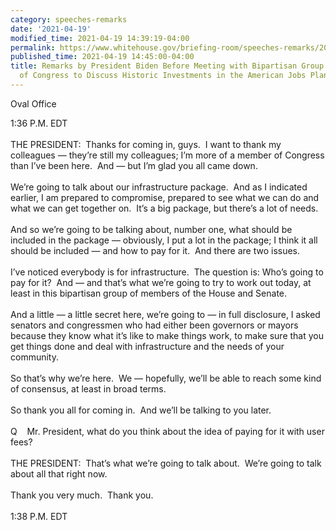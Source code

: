 ```yaml
---
category: speeches-remarks
date: '2021-04-19'
modified_time: 2021-04-19 14:39:19-04:00
permalink: https://www.whitehouse.gov/briefing-room/speeches-remarks/2021/04/19/remarks-by-president-biden-before-meeting-with-bipartisan-group-of-members-of-congress-to-discuss-historic-investments-in-the-american-jobs-plan/
published_time: 2021-04-19 14:45:00-04:00
title: Remarks by President Biden Before Meeting with Bipartisan Group of Members
  of Congress to Discuss Historic Investments in the American Jobs Plan
---
```

 
Oval Office

1:36 P.M. EDT  
      
THE PRESIDENT:  Thanks for coming in, guys.  I want to thank my
colleagues — they’re still my colleagues; I’m more of a member of
Congress than I’ve been here.  And — but I’m glad you all came down.   
      
We’re going to talk about our infrastructure package.  And as I
indicated earlier, I am prepared to compromise, prepared to see what we
can do and what we can get together on.  It’s a big package, but there’s
a lot of needs.   
   
And so we’re going to be talking about, number one, what should be
included in the package — obviously, I put a lot in the package; I think
it all should be included — and how to pay for it.  And there are two
issues.   
   
I’ve noticed everybody is for infrastructure.  The question is: Who’s
going to pay for it?  And — and that’s what we’re going to try to work
out today, at least in this bipartisan group of members of the House and
Senate.  
   
And a little — a little secret here, we’re going to — in full
disclosure, I asked senators and congressmen who had either been
governors or mayors because they know what it’s like to make things
work, to make sure that you get things done and deal with infrastructure
and the needs of your community.   
   
So that’s why we’re here.  We — hopefully, we’ll be able to reach some
kind of consensus, at least in broad terms.  
   
So thank you all for coming in.  And we’ll be talking to you later.  
   
Q    Mr. President, what do you think about the idea of paying for it
with user fees?  
   
THE PRESIDENT:  That’s what we’re going to talk about.  We’re going to
talk about all that right now.  
   
Thank you very much.  Thank you.   
   
1:38 P.M. EDT 
